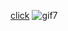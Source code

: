 [click](https://reviev-project1234.netlify.app/)
![gif7](https://user-images.githubusercontent.com/109352349/195930074-53a53223-5479-4732-bc49-aefdb1875b49.gif)
